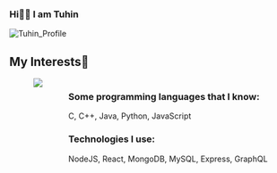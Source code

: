 <style>
  .interests {
    display: flex;
    justify-content: space-evenly;
  }
</style>
### Hi👋🏼 I am Tuhin

![Tuhin_Profile](https://user-images.githubusercontent.com/66861616/134353949-cf8ef8d0-ba22-47fe-877d-e73c7991729a.png)

<h2>My Interests🤗</h2>
<div class="interests">
<div><image align="left" src="https://user-images.githubusercontent.com/66861616/134354624-a9f333e9-76e7-435e-8dbd-b67688d714ae.gif"/></div>
<div>
  <h3>Some programming languages that I know:</h3>
  <p>C, C++, Java, Python, JavaScript</p>

  <h3>Technologies I use:</h3>
  <p>NodeJS, React, MongoDB, MySQL, Express, GraphQL</p>
</div>
</div>
